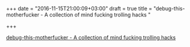 +++
date = "2016-11-15T21:00:09+03:00"
draft = true
title = "debug-this-motherfucker - A collection of mind fucking trolling hacks "

+++

<p><a href="https://t.co/2jSoqYK1RW">debug-this-motherfucker - A collection of mind fucking trolling hacks </a></p>
